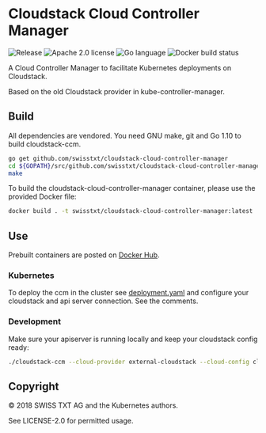 # Cloudstack Cloud Controller Manager

![](https://img.shields.io/github/release/swisstxt/cloudstack-cloud-controller-manager.svg?style=flat-square "Release")
![](https://img.shields.io/badge/license-Apache%202.0-blue.svg?style=flat-square "Apache 2.0 license")
![](https://img.shields.io/badge/language-Go-%235adaff.svg?style=flat-square "Go language")
![](https://img.shields.io/docker/build/swisstxt/cloudstack-cloud-controller-manager.svg?style=flat-square "Docker build status")

A Cloud Controller Manager to facilitate Kubernetes deployments on Cloudstack.

Based on the old Cloudstack provider in kube-controller-manager.

## Build

All dependencies are vendored.
You need GNU make, git and Go 1.10 to build cloudstack-ccm.

```bash
go get github.com/swisstxt/cloudstack-cloud-controller-manager
cd ${GOPATH}/src/github.com/swisstxt/cloudstack-cloud-controller-manager
make
```

To build the cloudstack-cloud-controller-manager container, please use the provided Docker file:

```bash
docker build . -t swisstxt/cloudstack-cloud-controller-manager:latest
```

## Use

Prebuilt containers are posted on [Docker Hub](https://hub.docker.com/r/swisstxt/cloudstack-cloud-controller-manager).

### Kubernetes

To deploy the ccm in the cluster see [deployment.yaml](https://github.com/swisstxt/cloudstack-cloud-controller-manager/blob/master/deployment.yaml) and configure your cloudstack and api server connection. See the comments.

### Development

Make sure your apiserver is running locally and keep your cloudstack config ready:

```bash
./cloudstack-ccm --cloud-provider external-cloudstack --cloud-config cloud.config --master localhost
```

## Copyright

© 2018 SWISS TXT AG and the Kubernetes authors.

See LICENSE-2.0 for permitted usage.
